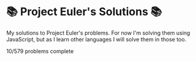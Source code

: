 # :books: Project Euler's Solutions :books:
My solutions to Project Euler's problems. For now I'm solving them using JavaScript, but as I learn other languages I will solve them in those too. 

10/579 problems complete
